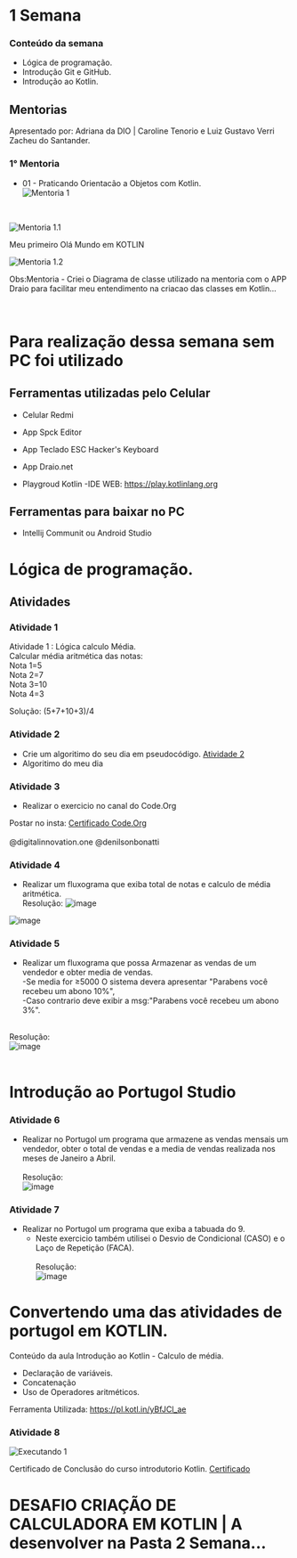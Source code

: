 # 1 Semana

### Conteúdo da semana

- Lógica de programação.
- Introdução Git e GitHub.
- Introdução ao Kotlin.

## Mentorias

Apresentado por: Adriana da DIO | Caroline Tenorio e Luiz Gustavo Verri Zacheu do Santander.
<br>
 
### 1° Mentoria 

- 01 - Praticando Orientacão a Objetos com Kotlin.<br>
![Mentoria 1]( https://raw.githubusercontent.com/PaulaSena/BootcampSantanderMobile/main/1%20Semana/Img/Mentoria1.jpg "Imagem da mentoria 1")

<br>


![Mentoria 1.1](https://raw.githubusercontent.com/PaulaSena/BootcampSantanderMobile/b6ce028fa261bad2da09d9f2128fe7e54873bd39/1%20Semana/Img/Practicando%20Orientaci%C3%B3n%20la%20Objetos%201.svg) <br>


Meu primeiro Olá Mundo em KOTLIN <br>

![Mentoria 1.2]( https://github.com/PaulaSena/BootcampSantanderMobile/blob/main/1%20Semana/Img/OlaMundoKotlin.gif?raw=true "Imagem do site Playgroud Kotlin")<br>

Obs:Mentoria - Criei o Diagrama de classe utilizado na mentoria com o APP Draio para facilitar meu entendimento na criacao das classes em Kotlin...

<br>


 # Para realização dessa semana sem PC foi utilizado


## Ferramentas utilizadas pelo Celular

  - Celular Redmi <br>

   - App Spck Editor <br>

   - App Teclado ESC Hacker's Keyboard <br>

   - App Draio.net <br>
   
   - Playgroud Kotlin -IDE WEB: https://play.kotlinlang.org <br>
   
## Ferramentas para baixar no PC

  - Intellij Communit ou Android Studio <br>
 

# Lógica de programação.

## Atividades 
 
### Atividade 1 

Atividade 1 : Lógica calculo Média.
<br> 
Calcular média aritmética das notas:<br>
Nota 1=5<br>
Nota 2=7<br>
Nota 3=10<br>
Nota 4=3<br>

Solução: (5+7+10+3)/4

### Atividade 2 

- Crie um algoritimo do seu dia em pseudocódigo.
<a href="https://github.com/PaulaSena/BootcampSantanderMobile/blob/main/1%20Semana/Img/meu%20dia.txt"> Atividade 2</a><br>
- Algoritimo do meu dia

### Atividade 3
- Realizar o exercicio no canal do Code.Org

Postar no insta: <a href="https://raw.githubusercontent.com/PaulaSena/BootcampSantanderMobile/main/1%20Semana/Img/Certif.jpg">Certificado Code.Org </a><br><br>
@digitalinnovation.one
@denilsonbonatti

### Atividade 4
- Realizar um fluxograma que exiba total de notas e calculo de  média aritmética.<br>
Resolução:
![image](https://raw.githubusercontent.com/PaulaSena/BootcampSantanderMobile/main/1%20Semana/Img/img-fluxograma2.PNG)<br>

![image](https://raw.githubusercontent.com/PaulaSena/BootcampSantanderMobile/main/1%20Semana/Img/img-fluxograma2.2.PNG)

### Atividade 5 
- Realizar um fluxograma que possa Armazenar as vendas de um vendedor e obter media de vendas.<br>
-Se media for ≥5000 O sistema devera apresentar "Parabens você recebeu um abono 10%", <br>
-Caso contrario deve exibir a msg:"Parabens você recebeu um abono 3%".<br><br>

Resolução:<br>
![image](https://raw.githubusercontent.com/PaulaSena/BootcampSantanderMobile/main/1%20Semana/Img/mediaVendasVendedor.PNG)<br><br>

# Introdução ao Portugol Studio <br>

### Atividade 6 
- Realizar no Portugol um programa que armazene as vendas mensais um vendedor, obter o total de vendas e a media de vendas realizada nos meses de Janeiro a Abril. <br><br>
Resolução:<br>
![image](https://raw.githubusercontent.com/PaulaSena/BootcampSantanderMobile/main/1%20Semana/Img/2021-08-10%2023-16-59.gif)

### Atividade 7
- Realizar no Portugol um programa que exiba a tabuada do 9. <br>
  * Neste exercicio também utilisei o Desvio de Condicional (CASO) e o Laço de Repetição (FACA).<br><br> 
Resolução:<br>
![image](https://raw.githubusercontent.com/PaulaSena/BootcampSantanderMobile/main/1%20Semana/Img/caso%20faca.gif)


# Convertendo uma das atividades de portugol em  KOTLIN.

Conteúdo da aula Introdução ao Kotlin - Calculo de média.

- Declaração de variáveis.
- Concatenação 
- Uso de Operadores aritméticos.

Ferramenta Utilizada:
<a href="https://pl.kotl.in/yBfJCl_ae"> https://pl.kotl.in/yBfJCl_ae </a><br>

### Atividade 8
![Executando 1]( https://raw.githubusercontent.com/PaulaSena/BootcampSantanderMobile/main/1%20Semana/Img/Executando%20conteudo%20da%20aula%20-%20%20Calculo%20de%20m%C3%A9dia..PNG "Imagem Executando conteudo da aula -  Calculo de média. 1")<br>


Certificado de Conclusão do curso introdutorio Kotlin.
<a href="https://www.linkedin.com/in/paulassena/">Certificado</a><br>

# DESAFIO CRIAÇÃO DE CALCULADORA EM KOTLIN | A desenvolver na Pasta 2 Semana...



